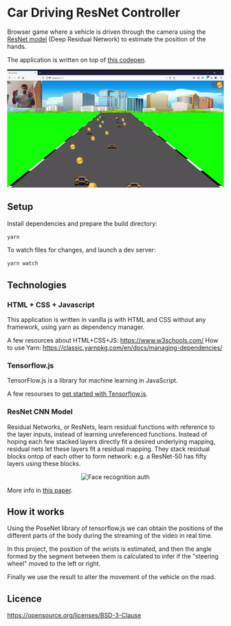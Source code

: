 # Car Driving ResNet Controller
Browser game where a vehicle is driven through the camera using the [ResNet model](https://arxiv.org/pdf/1512.03385.pdf) (Deep Residual Network) to estimate the position of the hands.

The application is written on top of [this codepen](https://codepen.io/Toky/pen/GGrNNr).

<div align="center">
  <img src="https://raw.githubusercontent.com/MCarlomagno/assets/master/CarDriveResNetExample.gif" alt="Face recognition auth"/>
</div>

## Setup

Install dependencies and prepare the build directory:

```sh
yarn
```

To watch files for changes, and launch a dev server:

```sh
yarn watch
```

## Technologies
### HTML + CSS + Javascript
This application is written in vanilla js with HTML and CSS without any framework, using yarn as dependency manager.

A few resources about HTML+CSS+JS: https://www.w3schools.com/
How to use Yarn: https://classic.yarnpkg.com/en/docs/managing-dependencies/

### Tensorflow.js
TensorFlow.js is a library for machine learning in JavaScript.

A few resourses to [get started with Tensorflow.js](https://www.tensorflow.org/js/tutorials).

### ResNet CNN Model
Residual Networks, or ResNets, learn residual functions with reference to the layer inputs, instead of learning unreferenced functions. Instead of hoping each few stacked layers directly fit a desired underlying mapping, residual nets let these layers fit a residual mapping. They stack residual blocks ontop of each other to form network: e.g. a ResNet-50 has fifty layers using these blocks.

<div align="center">
  <img src="https://paperswithcode.com/media/methods/0_sGlmENAXIZhSqyFZ_NMWa18K.png" alt="Face recognition auth"/>
</div>

More info in [this paper](https://arxiv.org/pdf/1512.03385.pdf).

## How it works
Using the PoseNet library of tensorflow.js we can obtain the positions of the different parts of the body during the streaming of the video in real time.

In this project, the position of the wrists is estimated, and then the angle formed by the segment between them is calculated to infer if the "steering wheel" moved to the left or right.

Finally we use the result to alter the movement of the vehicle on the road.

## Licence
https://opensource.org/licenses/BSD-3-Clause
